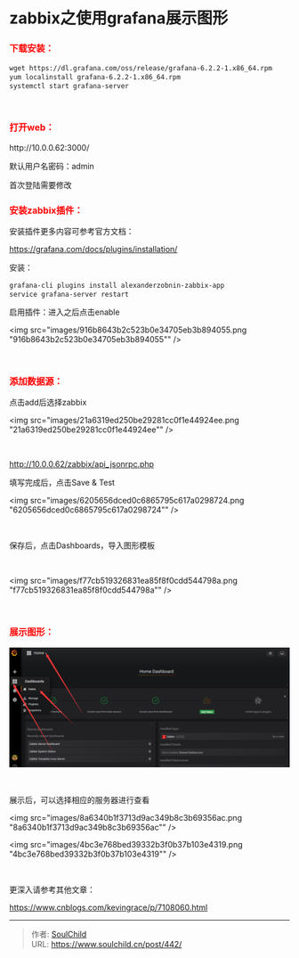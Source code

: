 # zabbix之使用grafana展示图形

<!--more-->
<h3><span style="font-size: 12pt;"><strong><span style="color: #ff0000;">下载安装：</span></strong></span></h3>
<pre class="pure-highlightjs"><code class="bash">wget https://dl.grafana.com/oss/release/grafana-6.2.2-1.x86_64.rpm 
yum localinstall grafana-6.2.2-1.x86_64.rpm 
systemctl start grafana-server</code></pre>
&nbsp;
<h3><span style="font-size: 12pt;"><strong><span style="color: #ff0000;">打开web：</span></strong></span></h3>
http://10.0.0.62:3000/

默认用户名密码：admin

首次登陆需要修改
<h3><span style="color: #ff0000; font-size: 12pt;"><strong>安装zabbix插件：</strong></span></h3>
安装插件更多内容可参考官方文档：

https://grafana.com/docs/plugins/installation/

安装：
<pre class="pure-highlightjs"><code class="bash">grafana-cli plugins install alexanderzobnin-zabbix-app
service grafana-server restart</code></pre>
启用插件：进入之后点击enable

<img src="images/916b8643b2c523b0e34705eb3b894055.png "916b8643b2c523b0e34705eb3b894055"" />

&nbsp;
<h3><span style="font-size: 12pt;"><strong><span style="color: #ff0000;">添加数据源：</span></strong></span></h3>
点击add后选择zabbix

<img src="images/21a6319ed250be29281cc0f1e44924ee.png "21a6319ed250be29281cc0f1e44924ee"" />

&nbsp;

http://10.0.0.62/zabbix/api_jsonrpc.php

填写完成后，点击Save &amp; Test

<img src="images/6205656dced0c6865795c617a0298724.png "6205656dced0c6865795c617a0298724"" />

&nbsp;

保存后，点击Dashboards，导入图形模板

&nbsp;

<img src="images/f77cb519326831ea85f8f0cdd544798a.png "f77cb519326831ea85f8f0cdd544798a"" />

&nbsp;
<h3><span style="font-size: 12pt;"><strong><span style="color: #ff0000;">展示图形：</span></strong></span></h3>
<img src="images/8c1506377fe1ee7c8e158dd17ca49984.png "8c1506377fe1ee7c8e158dd17ca49984"" />

&nbsp;

展示后，可以选择相应的服务器进行查看

<img src="images/8a6340b1f3713d9ac349b8c3b69356ac.png "8a6340b1f3713d9ac349b8c3b69356ac"" />

<img src="images/4bc3e768bed39332b3f0b37b103e4319.png "4bc3e768bed39332b3f0b37b103e4319"" />

&nbsp;

更深入请参考其他文章：

https://www.cnblogs.com/kevingrace/p/7108060.html


---

> 作者: [SoulChild](https://www.soulchild.cn)  
> URL: https://www.soulchild.cn/post/442/  

